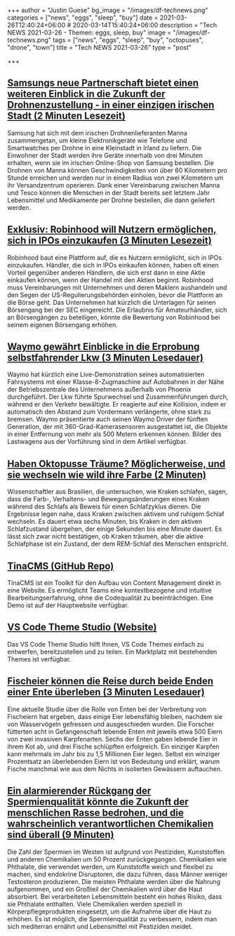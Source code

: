 +++
author = "Justin Guese"
bg_image = "/images/df-technews.png"
categories = ["news", "eggs", "sleep", "buy"]
date = 2021-03-26T12:40:24+06:00 # 2020-03-14T15:40:24+06:00
description = "Tech NEWS 2021-03-26 - Themen: eggs, sleep, buy"
image = "/images/df-technews.png"
tags = ["news", "eggs", "sleep", "buy", "octopuses", "drone", "town"]
title = "Tech NEWS 2021-03-26"
type = "post"

+++

## [Samsungs neue Partnerschaft bietet einen weiteren Einblick in die Zukunft der Drohnenzustellung - in einer einzigen irischen Stadt (2 Minuten Lesezeit)](https://www.theverge.com/2021/3/25/22350861/samsung-drone-delivery-manna-ireland-electronics)

 Samsung hat sich mit dem irischen Drohnenlieferanten Manna zusammengetan, um kleine Elektronikgeräte wie Telefone und Smartwatches per Drohne in eine Kleinstadt in Irland zu liefern. Die Einwohner der Stadt werden ihre Geräte innerhalb von drei Minuten erhalten, wenn sie im irischen Online-Shop von Samsung bestellen. Die Drohnen von Manna können Geschwindigkeiten von über 60 Kilometern pro Stunde erreichen und werden nur in einem Radius von zwei Kilometern um ihr Versandzentrum operieren. Dank einer Vereinbarung zwischen Manna und Tesco können die Menschen in der Stadt bereits seit letztem Jahr Lebensmittel und Medikamente per Drohne bestellen, die dann geliefert werden.

## [Exklusiv: Robinhood will Nutzern ermöglichen, sich in IPOs einzukaufen (3 Minuten Lesezeit)](https://www.reuters.com/article/us-robinhood-ipo-distribution-exclusive-idUSKBN2BH36G)

 Robinhood baut eine Plattform auf, die es Nutzern ermöglicht, sich in IPOs einzukaufen. Händler, die sich in IPOs einkaufen können, haben oft einen Vorteil gegenüber anderen Händlern, die sich erst dann in eine Aktie einkaufen können, wenn der Handel mit den Aktien beginnt. Robinhood muss Vereinbarungen mit Unternehmen und deren Maklern aushandeln und den Segen der US-Regulierungsbehörden einholen, bevor die Plattform an die Börse geht. Das Unternehmen hat kürzlich die Unterlagen für seinen Börsengang bei der SEC eingereicht. Die Erlaubnis für Amateurhändler, sich an Börsengängen zu beteiligen, könnte die Bewertung von Robinhood bei seinem eigenen Börsengang erhöhen.

## [Waymo gewährt Einblicke in die Erprobung selbstfahrender Lkw (3 Minuten Lesedauer)](https://www.ttnews.com/articles/waymo-provides-look-inside-self-driving-truck-testing)

 Waymo hat kürzlich eine Live-Demonstration seines automatisierten Fahrsystems mit einer Klasse-8-Zugmaschine auf Autobahnen in der Nähe der Betriebszentrale des Unternehmens außerhalb von Phoenix durchgeführt. Der Lkw führte Spurwechsel und Zusammenführungen durch, während er den Verkehr bewältigte. Er reagierte auf eine Kollision, indem er automatisch den Abstand zum Vordermann verlängerte, ohne stark zu bremsen. Waymo präsentierte auch seinen Waymo Driver der fünften Generation, der mit 360-Grad-Kamerasensoren ausgestattet ist, die Objekte in einer Entfernung von mehr als 500 Metern erkennen können. Bilder des Lastwagens aus der Vorführung sind in dem Artikel verfügbar.

## [Haben Oktopusse Träume? Möglicherweise, und sie wechseln wie wild ihre Farbe (2 Minuten)](https://interestingengineering.com/do-octopuses-have-dreams-shifts-color-rem-sleep)

 Wissenschaftler aus Brasilien, die untersuchen, wie Kraken schlafen, sagen, dass die Farb-, Verhaltens- und Bewegungsänderungen eines Kraken während des Schlafs als Beweis für einen Schlafzyklus dienen. Die Ergebnisse legen nahe, dass Kraken zwischen aktivem und ruhigem Schlaf wechseln. Es dauert etwa sechs Minuten, bis Kraken in den aktiven Schlafzustand übergehen, der einige Sekunden bis eine Minute dauert. Es lässt sich zwar nicht bestätigen, ob Kraken träumen, aber die aktive Schlafphase ist ein Zustand, der dem REM-Schlaf des Menschen entspricht.

## [TinaCMS (GitHub Repo)](https://github.com/tinacms/tinacms)

 TinaCMS ist ein Toolkit für den Aufbau von Content Management direkt in eine Website. Es ermöglicht Teams eine kontextbezogene und intuitive Bearbeitungserfahrung, ohne die Codequalität zu beeinträchtigen. Eine Demo ist auf der Hauptwebsite verfügbar.

## [VS Code Theme Studio (Website)](https://themes.vscode.one/)

 Das VS Code Theme Studio hilft Ihnen, VS Code Themes einfach zu entwerfen, bereitzustellen und zu teilen. Ein Marktplatz mit bestehenden Themes ist verfügbar.

## [Fischeier können die Reise durch beide Enden einer Ente überleben (3 Minuten Lesedauer)](https://www.smithsonianmag.com/smart-news/special-delivery-duck-poop-may-transport-fish-eggs-new-waters-180975230/)

 Eine aktuelle Studie über die Rolle von Enten bei der Verbreitung von Fischeiern hat ergeben, dass einige Eier lebensfähig bleiben, nachdem sie von Wasservögeln gefressen und ausgeschieden wurden. Die Forscher fütterten acht in Gefangenschaft lebende Enten mit jeweils etwa 500 Eiern von zwei invasiven Karpfenarten. Sechs der Enten gaben lebende Eier in ihrem Kot ab, und drei Fische schlüpften erfolgreich. Ein einziger Karpfen kann mehrmals im Jahr bis zu 1,5 Millionen Eier legen. Selbst ein winziger Prozentsatz an überlebenden Eiern ist von Bedeutung und erklärt, warum Fische manchmal wie aus dem Nichts in isolierten Gewässern auftauchen.

## [Ein alarmierender Rückgang der Spermienqualität könnte die Zukunft der menschlichen Rasse bedrohen, und die wahrscheinlich verantwortlichen Chemikalien sind überall (9 Minuten)](https://www.gq.com/story/shanna-swan-interview)

 Die Zahl der Spermien im Westen ist aufgrund von Pestiziden, Kunststoffen und anderen Chemikalien um 50 Prozent zurückgegangen. Chemikalien wie Phthalate, die verwendet werden, um Kunststoffe weich und flexibel zu machen, sind endokrine Disruptoren, die dazu führen, dass Männer weniger Testosteron produzieren. Die meisten Phthalate werden über die Nahrung aufgenommen, und ein Großteil der Chemikalien wird über die Haut absorbiert. Bei verarbeiteten Lebensmitteln besteht ein hohes Risiko, dass sie Phthalate enthalten. Viele Chemikalien werden speziell in Körperpflegeprodukten eingesetzt, um die Aufnahme über die Haut zu erhöhen. Es ist möglich, die Spermienqualität zu verbessern, indem man sich mediterran ernährt und Lebensmittel mit Pestiziden meidet.

